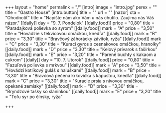 +++
layout = "home"
permalink = "/"
[intro]
image = "intro.jpg"
perex = ""
title = "Gastro House"
[intro.button]
title = ""
url = ""
[nazor]
cta = "Ohodnotiť"
title = "Napíšte nám ako Vám u nás chutilo. Zaujíma nás Váš názor."
[[daily]]
day = "9. 7. Pondelok"
[[daily.food]]
price = "0,80"
title = "Paradajková polievka so syrom"
[[daily.food]]
mark = "A"
price = "3,50"
title = "Hovädzie s tekvicovou omáčkou, knedľa"
[[daily.food]]
mark = "B"
price = "3,30"
title = "Bravčový záhorácky závitok, ryža"
[[daily.food]]
mark = "C"
price = "3,30"
title = "Kurací gyros s cesnakovou omáčkou, hranolky"
[[daily.food]]
mark = "D"
price = "3,30"
title = "Kelový prívarok s fašírkou"
[[daily.food]]
mark = "E"
price = "3,20"
title = "Parené buchty s kakaom a cukrom"
[[daily]]
day = "10. 7. Utorok"
[[daily.food]]
price = "0,80"
title = "Fazuľová polievka s mrkvou"
[[daily.food]]
mark = "A"
price = "3,50"
title = "Hovädzí kotlíkový guláš s haluškami"
[[daily.food]]
mark = "B"
price = "3,30"
title = "Bravčová pečená krkovička s kapustou, knedľa"
[[daily.food]]
mark = "C"
price = "3,30"
title = "Kuracie prsia s nivovou omáčkou, opekané zemiaky"
[[daily.food]]
mark = "D"
price = "3,30"
title = "Bryndzové tašky so slaninkou"
[[daily.food]]
mark = "E"
price = "3,20"
title = "Tofu syr po čínsky, ryža"

+++
